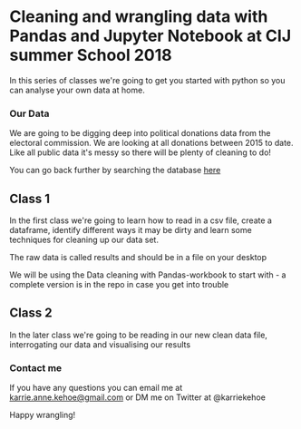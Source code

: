 # Cleaning and wrangling data with Pandas and Jupyter Notebook at CIJ summer School 2018 

In this series of classes we're going to get you started with python so you can analyse your own data at home. 

### Our Data

We are going to be digging deep into political donations data from the electoral commission. We are looking at all donations between 2015 to date. Like all public data it's messy so there will be plenty of cleaning to do!

You can go back further by searching the database [here](http://search.electoralcommission.org.uk/)

## Class 1
In the first class we're going to learn how to read in a csv file, create a dataframe, identify different ways it may be dirty and learn some techniques for cleaning up our data set.

The raw data is called results and should be in a file on your desktop

We will be using the Data cleaning with Pandas-workbook to start with - a complete version is in the repo in case you get into trouble

## Class 2
In the later class we're going to be reading in our new clean data file, interrogating our data and visualising our results

### Contact me
If you have any questions you can email me at karrie.anne.kehoe@gmail.com or DM me on Twitter at @karriekehoe

Happy wrangling!
